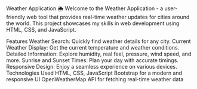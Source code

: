 Weather Application 🌦️
Welcome to the Weather Application - a user-friendly web tool that provides real-time weather updates for cities around the world. This project showcases my skills in web development using HTML, CSS, and JavaScript.

Features
Weather Search: Quickly find weather details for any city.
Current Weather Display: Get the current temperature and weather conditions.
Detailed Information: Explore humidity, real feel, pressure, wind speed, and more.
Sunrise and Sunset Times: Plan your day with accurate timings.
Responsive Design: Enjoy a seamless experience on various devices.
Technologies Used
HTML, CSS, JavaScript
Bootstrap for a modern and responsive UI
OpenWeatherMap API for fetching real-time weather data
